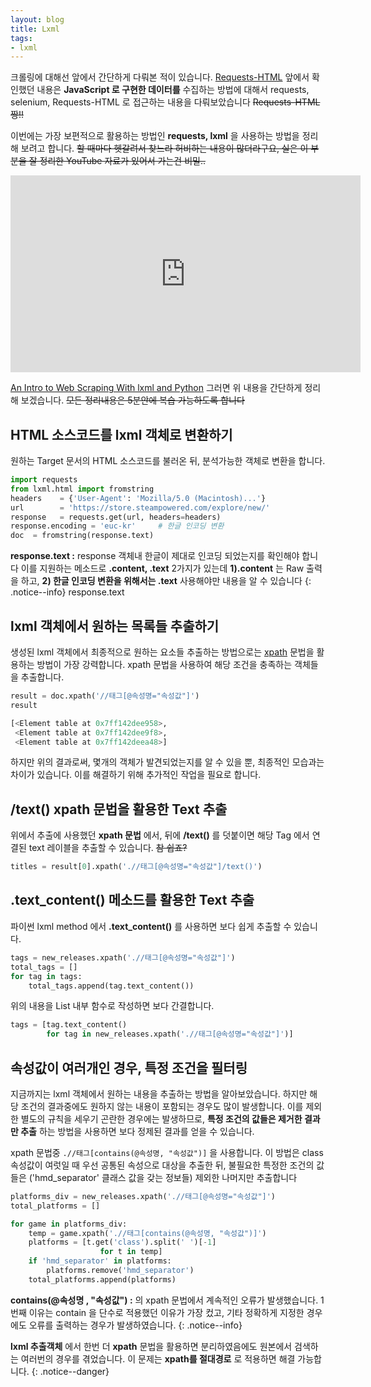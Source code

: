 ```yaml
---
layout: blog
title: Lxml
tags:
- lxml
---
```


크롤링에 대해선 앞에서 간단하게 다뤄본 적이 있습니다. [Requests-HTML](https://yongbeomkim.github.io/python/python-crawling/) 앞에서 확인했던 내용은 **JavaScript 로 구현한 데이터를** 수집하는 방법에 대해서 requests, selenium, Requests-HTML 로 접근하는 내용을 다뤄보았습니다 <strike>Requests-HTML 짱!!</strike>

이번에는 가장 보편적으로 활용하는 방법인 **requests, lxml** 을 사용하는 방법을 정리해 보려고 합니다. <strike>할 때마다 헷갈려서 찾느라 허비하는 내용이 많더라구요, 실은 이 부분을 잘 정리한 YouTube 자료가 있어서 가는건 비밀..</strike>

<iframe width="560" height="315" src="https://www.youtube.com/embed/5N066ISH8og" frameborder="0" allow="accelerometer; autoplay; encrypted-media; gyroscope; picture-in-picture"
  allowfullscreen>
</iframe>

[An Intro to Web Scraping With lxml and Python](https://pythontips.com/2018/06/20/an-intro-to-web-scraping-with-lxml-and-python/) 그러면 위 내용을 간단하게 정리해 보겠습니다. <strike>모든 정리내용은 5분안에 복습 가능하도록 합니다</strike>

## HTML 소스코드를 lxml 객체로 변환하기
원하는 Target 문서의 HTML 소스코드를 불러온 뒤, 분석가능한 객체로 변환을 합니다. 

```python
import requests
from lxml.html import fromstring
headers    = {'User-Agent': 'Mozilla/5.0 (Macintosh)...'}
url        = 'https://store.steampowered.com/explore/new/'
response   = requests.get(url, headers=headers)
response.encoding = 'euc-kr'     # 한글 인코딩 변환
doc  = fromstring(response.text)
```

**response.text :** response 객체내 한글이 제대로 인코딩 되었는지를 확인해야 합니다 이를 지원하는 메소드로 **.content, .text** 2가지가 있는데 **1).content** 는 Raw 출력을 하고, **2) 한글 인코딩 변환을 위해서는 .text** 사용해야만 내용을 알 수 있습니다
{: .notice--info}
response.text

## lxml 객체에서 원하는 목록들 추출하기
생성된 lxml 객체에서 최종적으로 원하는 요소들 추출하는 방법으로는 [xpath](http://twinbraid.blogspot.com/2015/02/xpath.html) 문법을 활용하는 방법이 가장 강력합니다. xpath 문법을 사용하여 해당 조건을 충족하는 객체들을 추출합니다.

```python
result = doc.xpath('//태그[@속성명="속성값"]')
result

[<Element table at 0x7ff142dee958>,
 <Element table at 0x7ff142dee9f8>,
 <Element table at 0x7ff142deea48>]
```

하지만 위의 결과로써, 몇개의 객체가 발견되었는지를 알 수 있을 뿐, 최종적인 모습과는 차이가 있습니다. 이를 해결하기 위해 추가적인 작업을 필요로 합니다.

## **/text()** xpath 문법을 활용한 Text 추출
위에서 추출에 사용했던 **xpath 문법** 에서, 뒤에 **/text()** 를 덧붙이면 해당 Tag 에서 연결된 text 레이블을 추출할 수 있습니다. <strike>참 쉽죠?</strike>
```python
titles = result[0].xpath('.//태그[@속성명="속성값"]/text()')
```

## **.text_content()** 메소드를 활용한 Text 추출
파이썬 lxml method 에서 **.text_content()** 를 사용하면 보다 쉽게 추출할 수 있습니다.
```python
tags = new_releases.xpath('.//태그[@속성명="속성값"]')
total_tags = []
for tag in tags:
    total_tags.append(tag.text_content())
```

위의 내용을 List 내부 함수로 작성하면 보다 간결합니다.
```python
tags = [tag.text_content() 
        for tag in new_releases.xpath('.//태그[@속성명="속성값"]')]
```

## 속성값이 여러개인 경우, 특정 조건을 필터링
지금까지는 lxml 객체에서 원하는 내용을 추출하는 방법을 알아보았습니다. 하지만 해당 조건의 결과중에도 원하지 않는 내용이 포함되는 경우도 많이 발생합니다. 이를 제외한 별도의 규칙을 세우기 곤란한 경우에는 발생하므로, **특정 조건의 값들은 제거한 결과만 추출** 하는 방법을 사용하면 보다 정제된 결과를 얻을 수 있습니다.

xpath 문법중 `.//태그[contains(@속성명, "속성값")]` 을 사용합니다. 이 방법은 class 속성값이 여럿일 때 우선 공통된 속성으로 대상을 추출한 뒤, 불필요한 특정한 조건의 값들은 ('hmd_separator' 클래스 값을 갖는 정보들) 제외한 나머지만 추출합니다

```python
platforms_div = new_releases.xpath('.//태그[@속성명="속성값"]')
total_platforms = []

for game in platforms_div:
    temp = game.xpath('.//태그[contains(@속성명, "속성값")]')
    platforms = [t.get('class').split(' ')[-1] 
                    for t in temp]
    if 'hmd_separator' in platforms:
        platforms.remove('hmd_separator')
    total_platforms.append(platforms)
```
**contains(@속성명 , "속성값") :** 의 xpath 문법에서 계속적인 오류가 발생했습니다. 1번째 이유는 contain 을 단수로 적용했던 이유가 가장 컸고, 기타 정확하게 지정한 경우에도 오류를 출력하는 경우가 발생하였습니다.
{: .notice--info}

**lxml 추출객체** 에서 한번 더 **xpath** 문법을 활용하면 분리하였음에도 원본에서 검색하는 여러번의 경우를 겪었습니다. 이 문제는 **xpath를 절대경로** 로 적용하면 해결 가능합니다.
{: .notice--danger}
